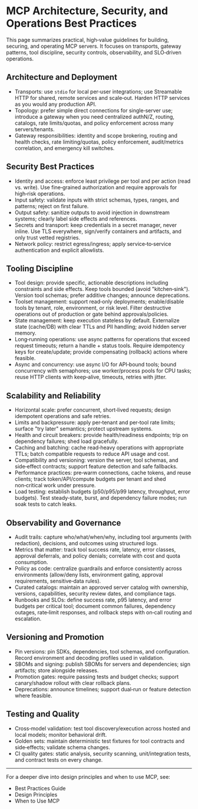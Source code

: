# MCP Architecture, Security, and Operations Best Practices

This page summarizes practical, high‑value guidelines for building, securing, and operating MCP servers. It focuses on transports, gateway patterns, tool discipline, security controls, observability, and SLO‑driven operations.

## Architecture and Deployment

- Transports: use `stdio` for local per‑user integrations; use Streamable HTTP for shared, remote services and scale‑out. Harden HTTP services as you would any production API.
- Topology: prefer simple direct connections for single‑server use; introduce a gateway when you need centralized authN/Z, routing, catalogs, rate limits/quotas, and policy enforcement across many servers/tenants.
- Gateway responsibilities: identity and scope brokering, routing and health checks, rate limiting/quotas, policy enforcement, audit/metrics correlation, and emergency kill switches.

## Security Best Practices

- Identity and access: enforce least privilege per tool and per action (read vs. write). Use fine‑grained authorization and require approvals for high‑risk operations.
- Input safety: validate inputs with strict schemas, types, ranges, and patterns; reject on first failure.
- Output safety: sanitize outputs to avoid injection in downstream systems; clearly label side effects and references.
- Secrets and transport: keep credentials in a secret manager, never inline. Use TLS everywhere, sign/verify containers and artifacts, and only trust vetted registries.
- Network policy: restrict egress/ingress; apply service‑to‑service authentication and explicit allowlists.

## Tooling Discipline

- Tool design: provide specific, actionable descriptions including constraints and side effects. Keep tools bounded (avoid "kitchen‑sink"). Version tool schemas; prefer additive changes; announce deprecations.
- Toolset management: support read‑only deployments; enable/disable tools by tenant, role, environment, or risk level. Filter destructive operations out of production or gate behind approvals/policies.
- State management: keep execution stateless by default. Externalize state (cache/DB) with clear TTLs and PII handling; avoid hidden server memory.
- Long‑running operations: use async patterns for operations that exceed request timeouts; return a handle + status tools. Require idempotency keys for create/update; provide compensating (rollback) actions where feasible.
- Async and concurrency: use async I/O for API‑bound tools; bound concurrency with semaphores; use worker/process pools for CPU tasks; reuse HTTP clients with keep‑alive, timeouts, retries with jitter.

## Scalability and Reliability

- Horizontal scale: prefer concurrent, short‑lived requests; design idempotent operations and safe retries.
- Limits and backpressure: apply per‑tenant and per‑tool rate limits; surface "try later" semantics; protect upstream systems.
- Health and circuit breakers: provide health/readiness endpoints; trip on dependency failures; shed load gracefully.
- Caching and batching: cache read‑heavy operations with appropriate TTLs; batch compatible requests to reduce API usage and cost.
- Compatibility and versioning: version the server, tool schemas, and side‑effect contracts; support feature detection and safe fallbacks.
- Performance practices: pre‑warm connections, cache tokens, and reuse clients; track token/API/compute budgets per tenant and shed non‑critical work under pressure.
- Load testing: establish budgets (p50/p95/p99 latency, throughput, error budgets). Test steady‑state, burst, and dependency failure modes; run soak tests to catch leaks.

## Observability and Governance

- Audit trails: capture who/what/when/why, including tool arguments (with redaction), decisions, and outcomes using structured logs.
- Metrics that matter: track tool success rate, latency, error classes, approval deferrals, and policy denials; correlate with cost and quota consumption.
- Policy as code: centralize guardrails and enforce consistently across environments (allow/deny lists, environment gating, approval requirements, sensitive‑data rules).
- Curated catalogs: maintain an approved server catalog with ownership, versions, capabilities, security review dates, and compliance tags.
- Runbooks and SLOs: define success rate, p95 latency, and error budgets per critical tool; document common failures, dependency outages, rate‑limit responses, and rollback steps with on‑call routing and escalation.

## Versioning and Promotion

- Pin versions: pin SDKs, dependencies, tool schemas, and configuration. Record environment and decoding profiles used in validation.
- SBOMs and signing: publish SBOMs for servers and dependencies; sign artifacts; store alongside releases.
- Promotion gates: require passing tests and budget checks; support canary/shadow rollout with clear rollback plans.
- Deprecations: announce timelines; support dual‑run or feature detection where feasible.

## Testing and Quality

- Cross‑model validation: test tool discovery/execution across hosted and local models; monitor behavioral drift.
- Golden sets: maintain deterministic test fixtures for tool contracts and side‑effects; validate schema changes.
- CI quality gates: static analysis, security scanning, unit/integration tests, and contract tests on every change.

---

For a deeper dive into design principles and when to use MCP, see:
- Best Practices Guide
- Design Principles
- When to Use MCP

